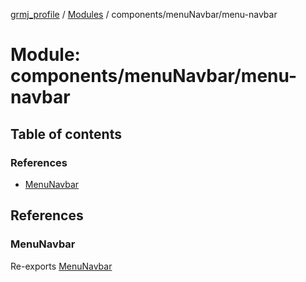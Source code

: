 [grmj_profile](../README.md) / [Modules](../modules.md) / components/menuNavbar/menu-navbar

# Module: components/menuNavbar/menu-navbar

## Table of contents

### References

- [MenuNavbar](components_menuNavbar_menu_navbar-1.md#menunavbar)

## References

### MenuNavbar

Re-exports [MenuNavbar](../classes/components_menuNavbar_menu_navbar.MenuNavbar.md)
